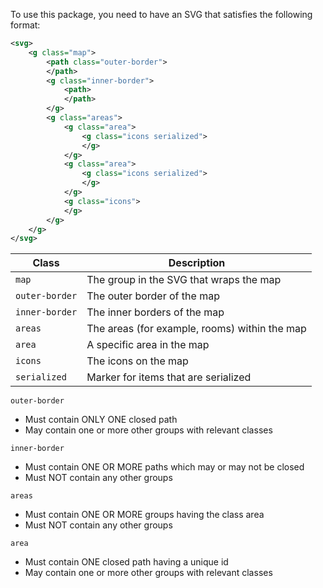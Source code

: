 To use this package, you need to have an SVG that satisfies the following format:

```xml
<svg>
    <g class="map">
        <path class="outer-border">
        </path>
        <g class="inner-border">
            <path>
            </path>
        </g>
        <g class="areas">
            <g class="area">
                <g class="icons serialized">
                </g>
            </g>
            <g class="area">
                <g class="icons serialized">
                </g>
            </g>
            <g class="icons">
            </g>
        </g>
    </g>
</svg>
```

| Class          | Description                                   |
| -------------- | --------------------------------------------- |
| `map`          | The group in the SVG that wraps the map       |
| `outer-border` | The outer border of the map                   |
| `inner-border` | The inner borders of the map                  |
| `areas`        | The areas (for example, rooms) within the map |
| `area`         | A specific area in the map                    |
| `icons`        | The icons on the map                          |
| `serialized`   | Marker for items that are serialized          |

`outer-border`

- Must contain ONLY ONE closed path
- May contain one or more other groups with relevant classes

`inner-border`

- Must contain ONE OR MORE paths which may or may not be closed
- Must NOT contain any other groups

`areas`

- Must contain ONE OR MORE groups having the class area
- Must NOT contain any other groups

`area`

- Must contain ONE closed path having a unique id
- May contain one or more other groups with relevant classes